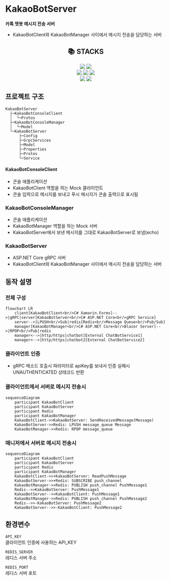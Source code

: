 # KakaoBotServer
**카톡 챗봇 메시지 전송 서버**
- KakaoBotClient와 KakaoBotManager 사이에서 메시지 전송을 담당하는 서버

<div align=center><h2>📚 STACKS</h2></div>

<div align=center>
  <img src="https://img.shields.io/badge/c%23-%23512BD4.svg?style=for-the-badge&logo=c-sharp&logoColor=white">
  <img src="https://img.shields.io/badge/Visual%20Studio%202022-5C2D91.svg?style=for-the-badge&logo=visual-studio&logoColor=white">
  <br/>
  <img src="https://img.shields.io/badge/ASP.NET%20Core-5C2D91?style=for-the-badge&logo=.net&logoColor=white">
  <img src="https://img.shields.io/badge/GRPC-4285F4?style=for-the-badge&logo=google&logoColor=white"> 
  <img src="https://img.shields.io/badge/redis-%23DD0031.svg?style=for-the-badge&logo=redis&logoColor=white"> 
  <br/>
  <img src="https://img.shields.io/badge/docker-%230db7ed.svg?style=for-the-badge&logo=docker&logoColor=white"> 
  <img src="https://img.shields.io/badge/github%20actions-%232671E5.svg?style=for-the-badge&logo=githubactions&logoColor=white">  
  <br>
</div>

## 프로젝트 구조
```
KakaoBotServer
  ├─KakaoBotConsoleClient
  │  └─Protos
  ├─KakaoBotConsoleManager
  │  └─Model
  └─KakaoBotServer
      ├─Config
      ├─GrpcServices
      ├─Model
      ├─Properties
      ├─Protos
      └─Service
```

#### KakaoBotConsoleClient
- 콘솔 애플리케이션
- KakaoBotClient 역할을 하는 Mock 클라이언트
- 콘솔 입력으로 메시지를 보내고 푸시 메시지가 콘솔 출력으로 표시됨

### KakaoBotConsoleManager
- 콘솔 애플리케이션
- KakaoBotManager 역할을 하는 Mock 서버
- KakaoBotServer에서 보낸 메시지를 그대로 KakaoBotServer로 보냄(echo)

### KakaoBotServer
- ASP.NET Core gRPC 서버
- KakaoBotClient와 KakaoBotManager 사이에서 메시지 전송을 담당하는 서버

## 동작 설명

### 전체 구성
```mermaid
flowchart LR
    client[KakaoBotClient<br/>C# Xamarin.Forms]-->|gRPC|server[KakaoBotServer<br/>C# ASP.NET Core<br/>gRPC Service]
    server-->|LPUSH<br/>Sub|redis[Redis<br/>Message Queue<br/>Pub/Sub]
    manager[KakaoBotManager<br/>C# ASP.NET Core<br/>Blazor Server]-->|RPOP<br/>Pub|redis
    manager<-->|http/https|chatbot[External ChatBotService1]
    manager<-->|http/https|chatbot2[External ChatBotService2]
```

### 클라이언트 인증
- gRPC 메소드 호출시 파라미터로 apiKey를 보내서 인증 실패시 UNAUTHENTICATED 상태코드 반환

### 클라이언트에서 서버로 메시지 전송시

```mermaid
sequenceDiagram
    participant KakaoBotClient
    participant KakaoBotServer
    participant Redis
    participant KakaoBotManager
    KakaoBotClient->>KakaoBotServer: SendReceivedMessage(Message)
    KakaoBotServer->>Redis: LPUSH message_queue Message
    KakaoBotManager->>Redis: RPOP message_queue
```

### 매니저에서 서버로 메시지 전송시

```mermaid
sequenceDiagram
    participant KakaoBotClient
    participant KakaoBotServer
    participant Redis
    participant KakaoBotManager
    KakaoBotClient->>+KakaoBotServer: ReadPushMessage
    KakaoBotServer->>+Redis: SUBSCRIBE push_channel
    KakaoBotManager->>Redis: PUBLISH push_channel PushMessage1
    Redis-->>KakaoBotServer: PushMessage1
    KakaoBotServer-->>KakaoBotClient: PushMessage1
    KakaoBotManager->>Redis: PUBLISH push_channel PushMessage2
    Redis-->>-KakaoBotServer: PushMessage2
    KakaoBotServer-->>-KakaoBotClient: PushMessage2
```

## 환경변수
`API_KEY`  
클라이언트 인증에 사용하는 API_KEY

`REDIS_SERVER`  
레디스 서버 주소

`REDIS_PORT`  
레디스 서버 포트